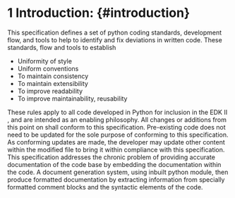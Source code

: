 <!--- @file
  introduction.md for Python Development Process and Coding Specification

  Copyright (c) 2020, Intel Corporation. All rights reserved.<BR>

  Redistribution and use in source (original document form) and 'compiled'
  forms (converted to PDF, epub, HTML and other formats) with or without
  modification, are permitted provided that the following conditions are met:

  1) Redistributions of source code (original document form) must retain the
     above copyright notice, this list of conditions and the following
     disclaimer as the first lines of this file unmodified.

  2) Redistributions in compiled form (transformed to other DTDs, converted to
     PDF, epub, HTML and other formats) must reproduce the above copyright
     notice, this list of conditions and the following disclaimer in the
     documentation and/or other materials provided with the distribution.

  THIS DOCUMENTATION IS PROVIDED BY TIANOCORE PROJECT "AS IS" AND ANY EXPRESS OR
  IMPLIED WARRANTIES, INCLUDING, BUT NOT LIMITED TO, THE IMPLIED WARRANTIES OF
  MERCHANTABILITY AND FITNESS FOR A PARTICULAR PURPOSE ARE DISCLAIMED. IN NO
  EVENT SHALL TIANOCORE PROJECT  BE LIABLE FOR ANY DIRECT, INDIRECT, INCIDENTAL,
  SPECIAL, EXEMPLARY, OR CONSEQUENTIAL DAMAGES (INCLUDING, BUT NOT LIMITED TO,
  PROCUREMENT OF SUBSTITUTE GOODS OR SERVICES; LOSS OF USE, DATA, OR PROFITS;
  OR BUSINESS INTERRUPTION) HOWEVER CAUSED AND ON ANY THEORY OF LIABILITY,
  WHETHER IN CONTRACT, STRICT LIABILITY, OR TORT (INCLUDING NEGLIGENCE OR
  OTHERWISE) ARISING IN ANY WAY OUT OF THE USE OF THIS DOCUMENTATION, EVEN IF
  ADVISED OF THE POSSIBILITY OF SUCH DAMAGE.

-->
# **1 Introduction:** {#introduction}

This specification defines a set of python coding standards, development flow, and tools to help to identify and fix deviations in written code. These standards, flow and tools to establish
*	Uniformity of style
*	Uniform conventions
*	To maintain consistency
*	To maintain extensibility
*	To improve readability 
*	To improve maintainability, reusability

These rules apply to all code developed in Python for inclusion in the EDK II , and are intended as an enabling philosophy. All changes or additions from this point on shall conform to this specification. Pre-existing code does not need to be updated for the sole purpose of
conforming to this specification. As conforming updates are made, the developer may update other content within the modified file to bring it within compliance with this specification. 
This specification addresses the chronic problem of providing accurate documentation of the code base by embedding the documentation within the code. 
A document generation system, using inbuilt python module, then produce formatted documentation by extracting information from specially formatted comment blocks and the syntactic elements
of the code.
